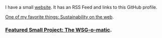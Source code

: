 I have a small [website](https://morganwebdev.org). It has an RSS Feed and links to this GitHub profile.

[One of my favorite things: Sustainability on the web](https://github.com/w3c/sustainableweb-wsg).

### [Featured Small Project: The WSG-o-matic](https://wsg-o-matic.netlify.app/).
